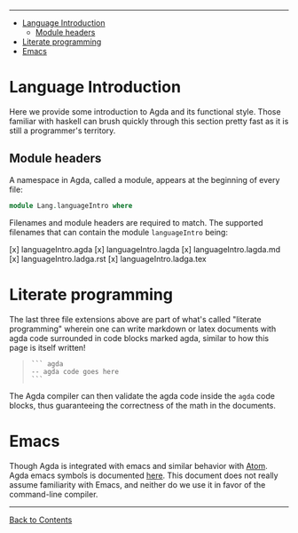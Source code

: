 <!-- START doctoc generated TOC please keep comment here to allow auto update -->
<!-- DON'T EDIT THIS SECTION, INSTEAD RE-RUN doctoc TO UPDATE -->
****

- [Language Introduction](#language-introduction)
  - [Module headers](#module-headers)
- [Literate programming](#literate-programming)
- [Emacs](#emacs)

<!-- END doctoc generated TOC please keep comment here to allow auto update -->


# Language Introduction

Here we provide some introduction to Agda and its functional style. Those familiar with haskell can brush quickly through this section pretty fast as it is still a programmer's territory.

## Module headers

A namespace in Agda, called a module, appears at the beginning of every file:

```agda
module Lang.languageIntro where
```

Filenames and module headers are required to match. The supported filenames that can contain the module `languageIntro` being:

[x] languageIntro.agda
[x] languageIntro.lagda
[x] languageIntro.lagda.md
[x] languageIntro.ladga.rst
[x] languageIntro.ladga.tex

# Literate programming

The last three file extensions above are part of what's called "literate programming" wherein one can write markdown or latex documents with agda code surrounded in code blocks marked agda, similar to how this page is itself written!


>     ``` agda
>     -- agda code goes here
>     ```

The Agda compiler can then validate the agda code inside the ` agda ` code blocks, thus guaranteeing the correctness of the math in the documents.

# Emacs

Though Agda is integrated with emacs and similar behavior with [Atom](https://atom.io/packages/agda-mode). Agda emacs symbols is documented [here](https://people.inf.elte.hu/divip/AgdaTutorial/Symbols.html). This document does not really assume familiarity with Emacs, and neither do we use it in favor of the command-line compiler.

****
[Back to Contents](./contents.html)
